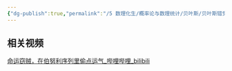 ```yaml
---
{"dg-publish":true,"permalink":"/5 数理化生/概率论与数理统计/贝叶斯/贝叶斯错觉/由于贝叶斯引起的概率错觉/","title":"由于贝叶斯引起的概率错觉"}
---
```



## 相关视频
[命运窃贼，在伯努利序列里偷点运气\_哔哩哔哩\_bilibili](https://www.bilibili.com/video/BV1134y1N7Db/?-Arouter=story&buvid=XY630CE669F34078F341989B1EE06E60B0127&is_story_h5=false&mid=g8UDjEqHIS5oCexxb9oAEQ%3D%3D&p=1&plat_id=163&share_from=ugc&share_medium=android&share_plat=android&share_session_id=dd5dd16d-8abb-41ed-baa9-919fd5f21db9&share_source=COPY&share_tag=s_i&timestamp=1695919344&unique_k=xMuyaCb&up_id=400365390&vd_source=20cb3e7c6ad3d64f0eb2d763ff005080)